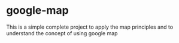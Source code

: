 # google-map

This is a simple complete project to apply the map principles and to understand the concept of using google map
